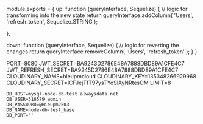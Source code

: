 module.exports = {
up: function (queryInterface, Sequelize) {
// logic for transforming into the new state
return queryInterface.addColumn(
'Users',
'refresh_token',
Sequelize.STRING
);

},

down: function (queryInterface, Sequelize) {
// logic for reverting the changes
return queryInterface.removeColumn(
'Users',
'refresh_token'
);
}
}

PORT=8080
JWT_SECRET=BA9243D2786E48A7888DBD89A1CFE4C7
JWT_REFRESH_SECRET=BA9245D2786E48A7888DBD89A1CFE4C7
CLOUDINARY_NAME=hieupmcloud
CLOUDINARY_KEY=135348266929968
CLOUDINARY_SECRET=ICFJejTfT97ysTYoSlAyNRtesOM
LIMIT=8

```
DB_HOST=mysql-node-db-test.alwaysdata.net
DB_USER=316579_admin
DB_PASSWORD=@Hieupm2k03
DB_NAME=node-db-test_base
DB_PORT=''
```
